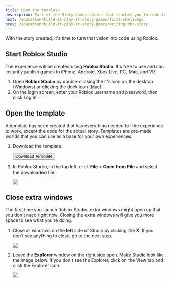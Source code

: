 ```yaml
---
title: Open the template
description: Part of the Story Games series that teaches you to code in Roblox. Open the template used to code the story game experience.
next: /education/build-it-play-it-story-games/first-challenge
prev: /education/build-it-play-it-story-games/writing-the-story
---
```


With the story created, it's time to turn that vision into code using Roblox.

## Start Roblox Studio

The experience will be created using **Roblox Studio**. It's free to use and can instantly publish games to iPhone, Android, Xbox Live, PC, Mac, and VR.

1. Open **Roblox Studio** by double-clicking the it's icon on the desktop (Windows) or clicking the dock icon (Mac).
2. On the login screen, enter your Roblox username and password, then click Log In.

## Open the template

A template has been created that has everything needed for the experience to work, except the code for the actual story. Templates are pre-made worlds that you can use as a base for your own experiences.

1. Download the template.

   <a href="../../assets/education/story-games/Story_Games_Template.rbxl">
   <Button variant="contained">Download Template</Button>
   </a>

2. In Roblox Studio, in the top left, click **File** > **Open from File** and select the downloaded file.

   <img src="../../assets/education/story-games/openFromFile.png" />

## Close extra windows

The first time you launch Roblox Studio, extra windows might open up that you don't need right now. Closing the extra windows will give you more space to see what you're doing.

1. Close all windows on the **left** side of Studio by clicking the **X**. If you don't see anything to close, go to the next step.

   <img src="../../assets/education/story-games/CloseToolbox.png" />

2. Leave the **Explorer** window on the right side open. Make Studio look like the image below. If you don't see the Explorer, click on the View tab and click the Explorer icon.

   <img src="../../assets/education/story-games/studio-setup.jpg" />

